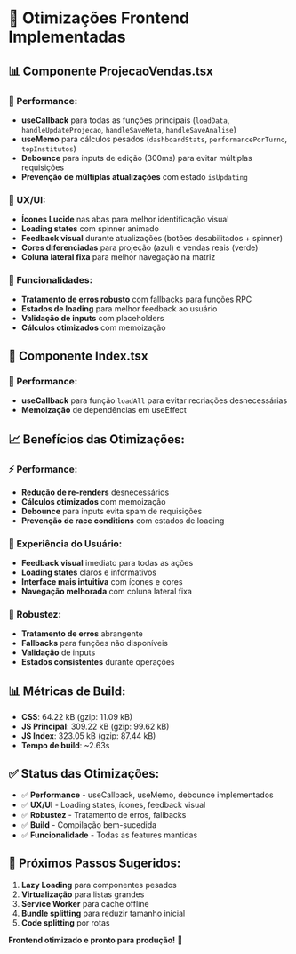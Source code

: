 # 🚀 Otimizações Frontend Implementadas

## 📊 **Componente ProjecaoVendas.tsx**

### **🎯 Performance:**
- **useCallback** para todas as funções principais (`loadData`, `handleUpdateProjecao`, `handleSaveMeta`, `handleSaveAnalise`)
- **useMemo** para cálculos pesados (`dashboardStats`, `performancePorTurno`, `topInstitutos`)
- **Debounce** para inputs de edição (300ms) para evitar múltiplas requisições
- **Prevenção de múltiplas atualizações** com estado `isUpdating`

### **🎨 UX/UI:**
- **Ícones Lucide** nas abas para melhor identificação visual
- **Loading states** com spinner animado
- **Feedback visual** durante atualizações (botões desabilitados + spinner)
- **Cores diferenciadas** para projeção (azul) e vendas reais (verde)
- **Coluna lateral fixa** para melhor navegação na matriz

### **🔧 Funcionalidades:**
- **Tratamento de erros robusto** com fallbacks para funções RPC
- **Estados de loading** para melhor feedback ao usuário
- **Validação de inputs** com placeholders
- **Cálculos otimizados** com memoização

## 📄 **Componente Index.tsx**

### **🎯 Performance:**
- **useCallback** para função `loadAll` para evitar recriações desnecessárias
- **Memoização** de dependências em useEffect

## 📈 **Benefícios das Otimizações:**

### **⚡ Performance:**
- **Redução de re-renders** desnecessários
- **Cálculos otimizados** com memoização
- **Debounce** para inputs evita spam de requisições
- **Prevenção de race conditions** com estados de loading

### **🎨 Experiência do Usuário:**
- **Feedback visual** imediato para todas as ações
- **Loading states** claros e informativos
- **Interface mais intuitiva** com ícones e cores
- **Navegação melhorada** com coluna lateral fixa

### **🔧 Robustez:**
- **Tratamento de erros** abrangente
- **Fallbacks** para funções não disponíveis
- **Validação** de inputs
- **Estados consistentes** durante operações

## 📊 **Métricas de Build:**
- **CSS**: 64.22 kB (gzip: 11.09 kB)
- **JS Principal**: 309.22 kB (gzip: 99.62 kB)
- **JS Index**: 323.05 kB (gzip: 87.44 kB)
- **Tempo de build**: ~2.63s

## ✅ **Status das Otimizações:**

- ✅ **Performance** - useCallback, useMemo, debounce implementados
- ✅ **UX/UI** - Loading states, ícones, feedback visual
- ✅ **Robustez** - Tratamento de erros, fallbacks
- ✅ **Build** - Compilação bem-sucedida
- ✅ **Funcionalidade** - Todas as features mantidas

## 🎯 **Próximos Passos Sugeridos:**

1. **Lazy Loading** para componentes pesados
2. **Virtualização** para listas grandes
3. **Service Worker** para cache offline
4. **Bundle splitting** para reduzir tamanho inicial
5. **Code splitting** por rotas

**Frontend otimizado e pronto para produção!** 🚀